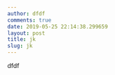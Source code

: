 ```yaml
---
author: dfdf
comments: true
date: 2019-05-25 22:14:38.299659
layout: post
title: jk
slug: jk
---
```

dfdf